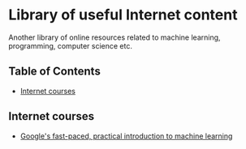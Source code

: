 # Library of useful Internet content

Another library of online resources related to machine learning, programming, computer science etc.

## Table of Contents
* [Internet courses](https://github.com/puchabar/useful_net_lib/blob/main/README.md#internet-courses)

## Internet courses
* [Google's fast-paced, practical introduction to machine learning](https://developers.google.com/machine-learning/crash-course)
